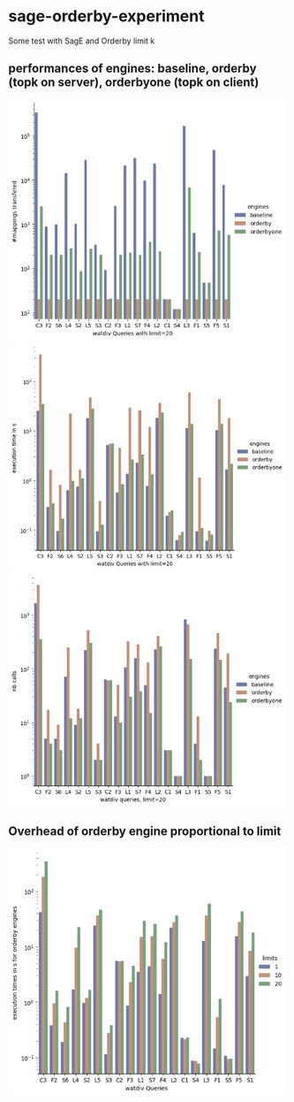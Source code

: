 # sage-orderby-experiment
Some test with SagE and Orderby limit k


## performances of engines: baseline, orderby (topk on server), orderbyone (topk on client)

![yop](https://github.com/momo54/sage-orderby-experiment/blob/main/figures/watdiv/20/data_transfer.png?raw=true)
![yop](https://github.com/momo54/sage-orderby-experiment/blob/main/figures/watdiv/20/execution_times.png?raw=true)
![yop](https://github.com/momo54/sage-orderby-experiment/blob/main/figures/watdiv/20/nb_calls.png?raw=true)

## Overhead of orderby engine proportional to limit

![yop](https://github.com/momo54/sage-orderby-experiment/blob/main/figures/watdiv/orderby/change_limit.png?raw=true)

